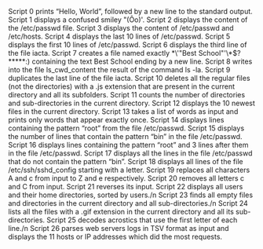 Script 0 prints “Hello, World”, followed by a new line to the standard output.
Script 1 displays a confused smiley "(Ôo)'.
Script 2 displays the content of the /etc/passwd file.
Script 3 displays the content of /etc/passwd and /etc/hosts.
Script 4 displays the last 10 lines of /etc/passwd.
Script 5 displays the first 10 lines of /etc/passwd.
Script 6 displays the third line of the file iacta.
Script 7 creates a file named exactly \*\\'"Best School"\'\\*$\?\*\*\*\*\*:) containing the text Best School ending by a new line.
Script 8 writes into the file ls_cwd_content the result of the command ls -la.
Script 9 duplicates the last line of the file iacta.
Script 10 deletes all the regular files (not the directories) with a .js extension that are present in the current directory and all its subfolders.
Script 11 counts the number of directories and sub-directories in the current directory.
Script 12 displays the 10 newest files in the current directory.
Script 13 takes a list of words as input and prints only words that appear exactly once.
Script 14 displays lines containing the pattern “root” from the file /etc/passwd.
Script 15 displays the number of lines that contain the pattern “bin” in the file /etc/passwd.
Script 16 displays lines containing the pattern “root” and 3 lines after them in the file /etc/passwd.
Script 17 displays all the lines in the file /etc/passwd that do not contain the pattern “bin”.
Script 18 displays all lines of the file /etc/ssh/sshd_config starting with a letter.
Script 19 replaces all characters A and c from input to Z and e respectively.
Script 20 removes all letters c and C from input.
Script 21 reverses its input.
Script 22 displays all users and their home directories, sorted by users./n
Script 23 finds all empty files and directories in the current directory and all sub-directories./n
Script 24 lists all the files with a .gif extension in the current directory and all its sub-directories.
Script 25 decodes acrostics that use the first letter of each line./n
Script 26 parses web servers logs in TSV format as input and displays the 11 hosts or IP addresses which did the most requests.
